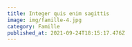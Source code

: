 ```yaml
---
title: Integer quis enim sagittis
image: img/famille-4.jpg
category: Famille
published_at: 2021-09-24T18:15:17.476Z
---
```

